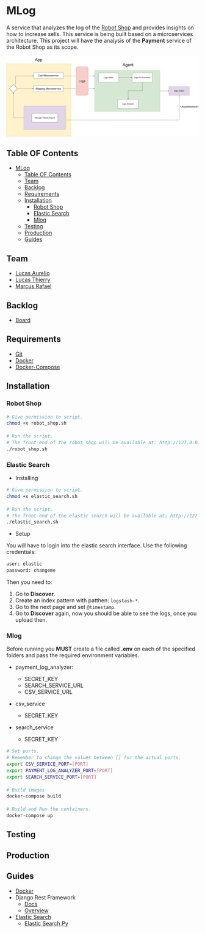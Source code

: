# MLog

A service that analyzes the log of the [Robot Shop](https://github.com/instana/robot-shop) and provides insights on how to increase sells.
This service is being built based on a microservices architecture.
This project will have the analysis of the **Payment** service of the Robot Shop as its scope.

![alt text](media/diagram.png?raw=true)

## Table OF Contents

- [MLog](#mlog)
  - [Table OF Contents](#table-of-contents)
  - [Team](#team)
  - [Backlog](#backlog)
  - [Requirements](#requirements)
  - [Installation](#installation)
    - [Robot Shop](#robot-shop)
    - [Elastic Search](#elastic-search)
    - [Mlog](#mlog-1)
  - [Testing](#testing)
  - [Production](#production)
  - [Guides](#guides)

## Team

- [Lucas Aurelio](https://github.com/lucas625)
- [Lucas Thierry](https://github.com/lucasthierry)
- [Marcus Rafael](https://github.com/marcusrafael)

## Backlog

- [Board](https://trello.com/invite/b/gBPAZXzy/567892ba668b70a6f3a84c1ad4a84c62/projeto-microservice)

## Requirements

- [Git](https://git-scm.com/book/en/v2/Getting-Started-Installing-Git)
- [Docker](https://www.docker.com/)
- [Docker-Compose](https://docs.docker.com/compose/install/)

## Installation

### Robot Shop

```sh
# Give permission to script.
chmod +x robot_shop.sh

# Run the script.
# The front-end of the robot shop will be available at: http://127.0.0.1:8080/
./robot_shop.sh
```

### Elastic Search

- Installing

```sh
# Give permission to script.
chmod +x elastic_search.sh

# Run the script.
# The front-end of the elastic search will be available at: http://127.0.0.1:5601/
./elastic_search.sh
```

- Setup

You will have to login into the elastic search interface. Use the following credentials:

```txt
user: elastic
password: changeme
```

Then you need to:

1. Go to **Discover**.
2. Create an index pattern with patthen: `logstash-*`.
3. Go to the next page and set `@timestamp`.
4. Go to **Discover** again, now you should be able to see the logs, once you upload then.

### Mlog

Before running you **MUST** create a file called **.env** on each of the specified folders and pass the required environment variables.

- payment_log_analyzer:
  - SECRET_KEY
  - SEARCH_SERVICE_URL
  - CSV_SERVICE_URL

- csv_service
  - SECRET_KEY

- search_service
  - SECRET_KEY

```sh
# Set ports.
# Remember to change the values between [] for the actual ports.
export CSV_SERVICE_PORT=[PORT]
export PAYMENT_LOG_ANALYZER_PORT=[PORT]
export SEARCH_SERVICE_PORT=[PORT]

# Build images
docker-compose build

# Build and Run the containers.
docker-compose up
```

## Testing

## Production

## Guides

- [Docker](https://docs.docker.com/get-started/)
- Django Rest Framework
  - [Docs](https://www.django-rest-framework.org/)
  - [Overview](http://www.cdrf.co/)
- [Elastic Search](https://github.com/deviantony/docker-elk)
  - [Elastic Search Py](https://github.com/elastic/elasticsearch-py)
